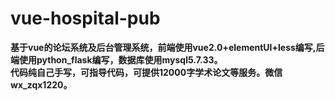 # vue-hospital-pub
**基于vue的论坛系统及后台管理系统，前端使用vue2.0+elementUI+less编写,后端使用python_flask编写，数据库使用mysql5.7.33。   
代码纯自己手写，可指导代码，可提供12000字学术论文等服务。微信wx_zqx1220。**
